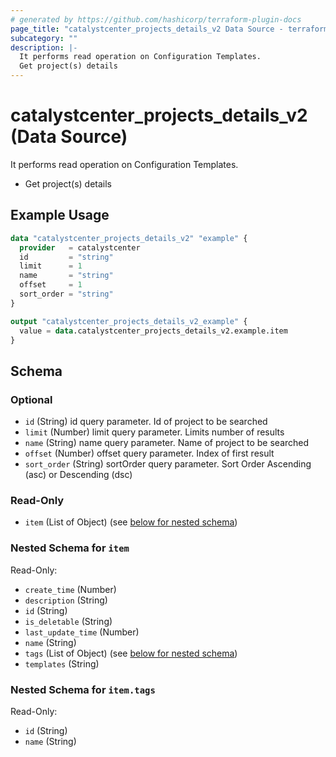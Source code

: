 ```yaml
---
# generated by https://github.com/hashicorp/terraform-plugin-docs
page_title: "catalystcenter_projects_details_v2 Data Source - terraform-provider-catalystcenter"
subcategory: ""
description: |-
  It performs read operation on Configuration Templates.
  Get project(s) details
---
```


# catalystcenter_projects_details_v2 (Data Source)

It performs read operation on Configuration Templates.

- Get project(s) details

## Example Usage

```terraform
data "catalystcenter_projects_details_v2" "example" {
  provider   = catalystcenter
  id         = "string"
  limit      = 1
  name       = "string"
  offset     = 1
  sort_order = "string"
}

output "catalystcenter_projects_details_v2_example" {
  value = data.catalystcenter_projects_details_v2.example.item
}
```

<!-- schema generated by tfplugindocs -->
## Schema

### Optional

- `id` (String) id query parameter. Id of project to be searched
- `limit` (Number) limit query parameter. Limits number of results
- `name` (String) name query parameter. Name of project to be searched
- `offset` (Number) offset query parameter. Index of first result
- `sort_order` (String) sortOrder query parameter. Sort Order Ascending (asc) or Descending (dsc)

### Read-Only

- `item` (List of Object) (see [below for nested schema](#nestedatt--item))

<a id="nestedatt--item"></a>
### Nested Schema for `item`

Read-Only:

- `create_time` (Number)
- `description` (String)
- `id` (String)
- `is_deletable` (String)
- `last_update_time` (Number)
- `name` (String)
- `tags` (List of Object) (see [below for nested schema](#nestedobjatt--item--tags))
- `templates` (String)

<a id="nestedobjatt--item--tags"></a>
### Nested Schema for `item.tags`

Read-Only:

- `id` (String)
- `name` (String)
